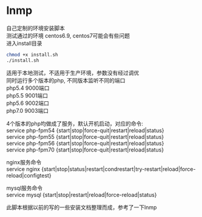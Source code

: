 # lnmp
自己定制的环境安装脚本  
测试通过的环境 centos6.9, centos7可能会有些问题  
进入install目录  
```bash
chmod +x install.sh
./install.sh
```

适用于本地测试，不适用于生产环境，参数没有经过调优  
同时运行多个版本的php, 不同版本监听不同的端口  
php5.4 9000端口  
php5.5 9001端口  
php5.6 9002端口  
php7.0 9003端口  

4个版本的php均做成了服务，默认开机启动，对应的命令:  
service php-fpm54 {start|stop|force-quit|restart|reload|status}  
service php-fpm55 {start|stop|force-quit|restart|reload|status}  
service php-fpm56 {start|stop|force-quit|restart|reload|status}  
service php-fpm70 {start|stop|force-quit|restart|reload|status}  

nginx服务命令  
service nginx {start|stop|status|restart|condrestart|try-restart|reload|force-reload|configtest}

mysql服务命令  
service mysql {start|stop|restart|reload|force-reload|status}

此脚本根据以前的写的一些安装文档整理而成，参考了一下lnmp
